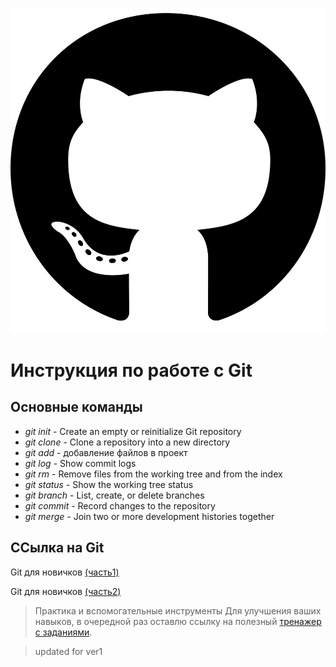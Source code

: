 ![alt-текст](git.png "git logo")

# Инструкция по работе с Git

## Основные команды

* *git init* - Create an empty or reinitialize Git repository
* *git clone* - Clone a repository into a new directory
* *git add* - добавление файлов в проект
* *git log* - Show commit logs
* *git rm* - Remove files from the working tree and from the index
* *git status* - Show the working tree status
* *git branch* - List, create, or delete branches
* *git commit* - Record changes to the repository
* *git merge* - Join two or more development histories together


## ССылка на Git
Git для новичков [(часть1)](https://habr.com/ru/post/541258/m)

Git для новичков [(часть2)](https://habr.com/ru/post/542616/)

>Практика и вспомогательные инструменты
Для улучшения ваших навыков, в очередной раз оставлю ссылку на полезный [тренажер с заданиями](https://learngitbranching.js.org/).

>updated for ver1